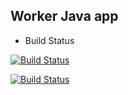 ## Worker Java app
  * Build Status

[![Build Status](http://35.228.204.147:8080/buildStatus/icon?job=instavote%2Fworker-build)](http://35.228.204.147:8080/job/instavote/job/worker-build/)

[![Build Status](http://35.228.204.147:8080/buildStatus/icon?job=instavote%2Fworker-test&subject=UnitTest)](http://35.228.204.147:8080/job/instavote/job/worker-test/)
